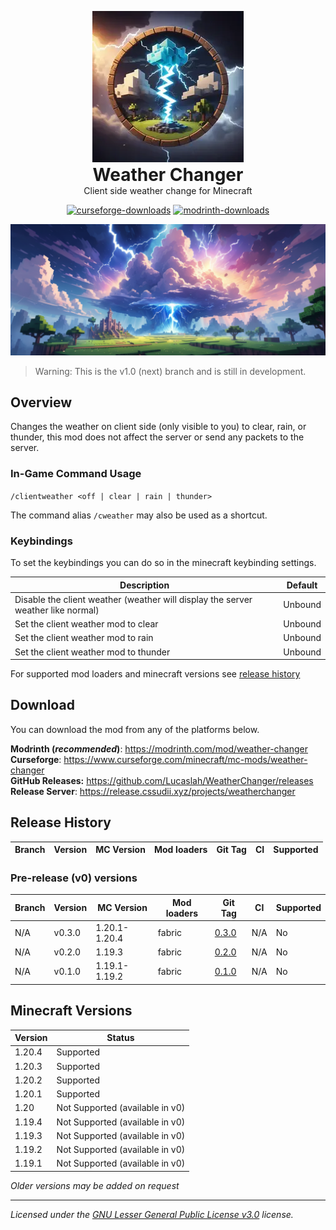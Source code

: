 <!--suppress HtmlDeprecatedAttribute -->
<p align="center" style="display: block;margin-left: auto;margin-right: auto;margin-bottom: 0">
    <img src="assets/logo-242x242.png" alt="Weather Changer Logo"/>
</p>

<h1 align="center" style="margin-top: 0;margin-bottom: 0">Weather Changer</h1>
<p align="center" style="margin-top: 0;">Client side weather change for Minecraft</p>

<p align="center"><a href="https://www.curseforge.com/minecraft/mc-mods/weather-changer"><img src="https://cf.way2muchnoise.eu/full_682513_downloads.svg" alt="curseforge-downloads"></a>
<a href="https://modrinth.com/mod/weather-changer"><img src="https://img.shields.io/modrinth/dt/nhSHTGyl?logo=Modrinth" alt="modrinth-downloads"></a></p>

<p align="center" style="display: block;margin: 0 auto;">
    <img src="assets/banner.png"  alt="Weather Changer Banner"/>
</p>

> Warning: This is the v1.0 (next) branch and is still in development.

## Overview
Changes the weather on client side (only visible to you) to clear, rain, or thunder, this mod does not affect the server or send any packets to the server.

### In-Game Command Usage
`/clientweather <off | clear | rain | thunder>`

The command alias `/cweather` may also be used as a shortcut.

### Keybindings
To set the keybindings you can do so in the minecraft keybinding settings.

| Description                                                                      | Default |
|----------------------------------------------------------------------------------|---------|
| Disable the client weather (weather will display the server weather like normal) | Unbound |
| Set the client weather mod to clear                                              | Unbound |
| Set the client weather mod to rain                                               | Unbound |   
| Set the client weather mod to thunder                                            | Unbound |   

For supported mod loaders and minecraft versions see [release history](#release-history)

<!-- modrinth_exclude.start -->

## Download
You can download the mod from any of the platforms below.

**Modrinth (_recommended_)**: https://modrinth.com/mod/weather-changer <br>
**Curseforge**: https://www.curseforge.com/minecraft/mc-mods/weather-changer <br>
**GitHub Releases:** https://github.com/Lucaslah/WeatherChanger/releases <br>
**Release Server**: https://release.cssudii.xyz/projects/weatherchanger

<!-- modrinth_exclude.end -->

## Release History
| Branch | Version | MC Version    | Mod loaders | Git Tag                                                                | CI  | Supported |
|--------|---------|---------------|-------------|------------------------------------------------------------------------|-----|-----------|

### Pre-release (v0) versions
| Branch | Version | MC Version    | Mod loaders | Git Tag                                                                | CI  | Supported |
|--------|---------|---------------|-------------|------------------------------------------------------------------------|-----|-----------|
| N/A    | v0.3.0  | 1.20.1-1.20.4 | fabric      | [0.3.0](https://github.com/Lucaslah/WeatherChanger/releases/tag/0.3.0) | N/A | No        |
| N/A    | v0.2.0  | 1.19.3        | fabric      | [0.2.0](https://github.com/Lucaslah/WeatherChanger/releases/tag/0.2.0) | N/A | No        |
| N/A    | v0.1.0  | 1.19.1-1.19.2 | fabric      | [0.1.0](https://github.com/Lucaslah/WeatherChanger/releases/tag/0.1.0) | N/A | No        |

## Minecraft Versions
| Version | Status                          |
|---------|---------------------------------|
| 1.20.4  | Supported                       |
| 1.20.3  | Supported                       |
| 1.20.2  | Supported                       |
| 1.20.1  | Supported                       |
| 1.20    | Not Supported (available in v0) |
| 1.19.4  | Not Supported (available in v0) |
| 1.19.3  | Not Supported (available in v0) |
| 1.19.2  | Not Supported (available in v0) |
| 1.19.1  | Not Supported (available in v0) |

*Older versions may be added on request*

------------------------------------------
*Licensed under the [GNU Lesser General Public License v3.0](https://www.gnu.org/licenses/lgpl-3.0.en.html) license.*
